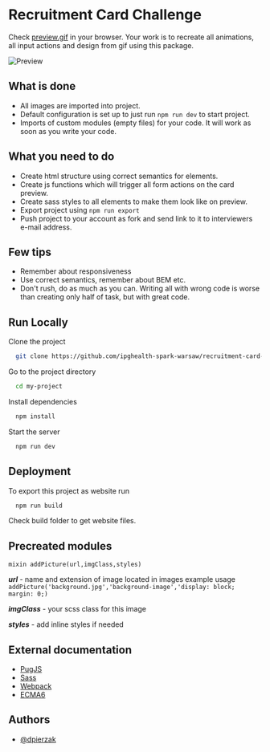 
# Recruitment Card Challenge

Check [preview.gif](preview.gif) in your browser. Your work is to recreate all animations, all input actions and design from gif using this package.

![Preview](https://tools.fcbhealthspark.com/share/learning/credit-card.gif)


## What is done

- All images are imported into project.
- Default configuration is set up to just run ``` npm run dev ``` to start project.
- Imports of custom modules (empty files) for your code. It will work as soon as you write your code.

## What you need to do

- Create html structure using correct semantics for elements.
- Create js functions which will trigger all form actions on the card preview.
- Create sass styles to all elements to make them look like on preview.
- Export project using ```npm run export```
- Push project to your account as fork and send link to it to interviewers e-mail address.

## Few tips
- Remember about responsiveness
- Use correct semantics, remember about BEM etc.
- Don't rush, do as much as you can. Writing all with wrong code is worse than creating only half of task, but with great code.
## Run Locally

Clone the project

```bash
  git clone https://github.com/ipghealth-spark-warsaw/recruitment-card-challenge
```

Go to the project directory

```bash
  cd my-project
```

Install dependencies

```bash
  npm install
```

Start the server

```bash
  npm run dev
```


## Deployment

To export this project as website run

```bash
  npm run build
```

Check build folder to get website files.
## Precreated modules

```pug
mixin addPicture(url,imgClass,styles)
```
***url*** - name and extension of image located in images example usage ``` addPicture('background.jpg','background-image','display: block; margin: 0;)```

***imgClass*** - your scss class for this image

***styles*** - add inline styles if needed




## External documentation

- [PugJS](https://pugjs.org/api/getting-started.html)
- [Sass](https://sass-lang.com/documentation/)
- [Webpack](https://webpack.js.org/concepts/)
- [ECMA6](https://262.ecma-international.org/6.0/)


## Authors

- [@dpierzak](https://github.com/dpierzak)

